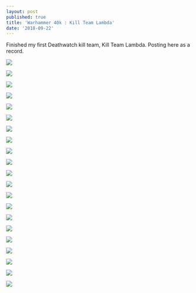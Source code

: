 ```yaml
---
layout: post
published: true
title: 'Warhammer 40k : Kill Team Lambda'
date: '2018-09-22'
---
```

Finished my first Deathwatch kill team, Kill Team Lambda. Posting here as a record.

![]({{site.baseurl}}/img/IMG_20180825_144947.jpg)

![]({{site.baseurl}}/img/IMG_20180825_144947.jpg)

![]({{site.baseurl}}/img/IMG_20180825_144555.jpg)

![]({{site.baseurl}}/img/IMG_20180825_144600.jpg)

![]({{site.baseurl}}/img/IMG_20180825_144610.jpg)

![]({{site.baseurl}}/img/IMG_20180825_144605.jpg)

![]({{site.baseurl}}/img/IMG_20180825_144622.jpg)

![]({{site.baseurl}}/img/IMG_20180825_144627.jpg)

![]({{site.baseurl}}/img/IMG_20180825_144632.jpg)

![]({{site.baseurl}}/img/IMG_20180825_144637.jpg)

![]({{site.baseurl}}/img/IMG_20180825_144653.jpg)

![]({{site.baseurl}}/img/IMG_20180825_144700.jpg)

![]({{site.baseurl}}/img/IMG_20180825_144706.jpg)

![]({{site.baseurl}}/img/IMG_20180825_144724.jpg)

![]({{site.baseurl}}/img/IMG_20180825_144805.jpg)

![]({{site.baseurl}}/img/IMG_20180825_144817.jpg)

![]({{site.baseurl}}/img/IMG_20180825_144824.jpg)

![]({{site.baseurl}}/img/IMG_20180825_144855.jpg)

![]({{site.baseurl}}/img/IMG_20180825_144902.jpg)

![]({{site.baseurl}}/img/IMG_20180825_144910.jpg)

![]({{site.baseurl}}/img/IMG_20180825_144916.jpg)
